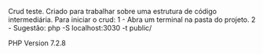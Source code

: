 Crud teste.
Criado para trabalhar sobre uma estrutura de código intermediária.
Para iniciar o crud:
1 - Abra um terminal na pasta do projeto.
2 - Sugestão: php -S localhost:3030 -t public/

PHP Version 7.2.8